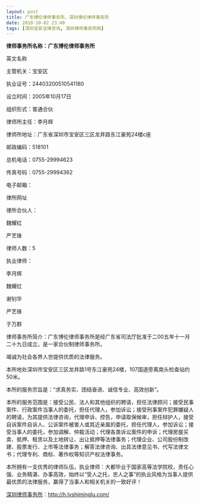 ```yaml
---
layout: post
title: 广东博伦律师事务所，深圳博伦律师事务所
date: 2010-10-02 23:49
tags: [深圳宝安法律咨询, 深圳律师事务所网]
---
```

<strong>律师事务所名称：广东博伦律师事务所</strong>

英文名称

主管机关：宝安区

执业证号：24403200510541180

设立时间：2005年10月17日

组织形式：普通合伙

律师所主任：李月辉

律师所地址：广东省深圳市宝安区三区龙井路东江豪苑24楼c座

邮政编码：518101

总机电话：0755-29994623

传真号码：0755-29994362

电子邮箱：

律所网址

律所合伙人：

魏耀红

严艺锋

律师人数：5

执业律师：

李月辉

魏耀红

谢钊华

严艺锋

于万群

律师事务所简介：广东博伦律师事务所是经广东省司法厅批准于二00五年十一月二十九日成立，是一家合伙制律师事务所。

竭诚为社会各界人世提供优质的法律服务。

本所地处深圳市宝安区三区龙井路1号东江豪苑24楼，107国道旁离南头检查站约50米。

本所的服务宗旨是：“求真务实、团结奋进、诚信专业、高效创新”。

本所的服务范围是：接受公民、法人和其他组织的聘请，担任法律顾问；接受民事案件、行政案件当事人的委托，担任代理人，参加诉讼；接受刑事案件犯罪嫌疑人的聘请，为其提供法律咨询，代理申诉、控告，申请取保候审，担任辩护人，接受自诉案件自诉人、公诉案件被害人或其近亲属的委托，担任代理人，参加诉讼；接受当事人的委托，参加调解、仲裁活动；代理各类诉讼案件的申诉；代理房屋买卖、抵押、租赁以及土地转让、出让抵押等法律事务；代理企业、公司股份制改建、股票发行、上市等法律事务；解答法律咨询、出具法律意见书、代写法律文书；代理专利、商标、著作权等知识产权法律事务。

本所拥有一支优秀的律师队伍，执业律师：大都毕业于国家高等法学院校，责任心强、业务精湛、办事高效，始终以“受人之托，忠人之事”的执业风格为当事人提供最优质的法律服务，赢得了当事人和相关机关的一致好评！


<a href="http://h.lvshiminglu.com/">深圳律师事务所</a>：<a href="http://h.lvshiminglu.com/">http://h.lvshiminglu.com/</a>

